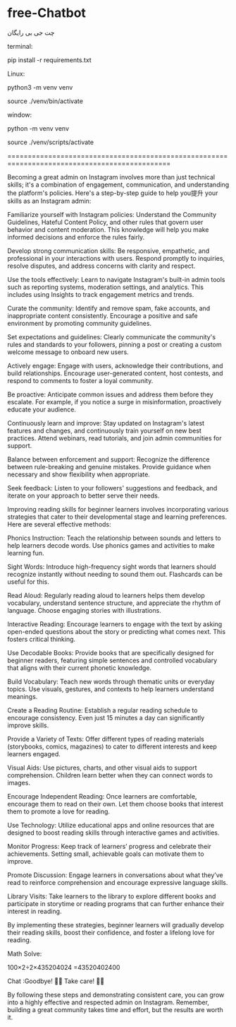 # free-Chatbot
چت جی بی رایگان




terminal:


pip install -r requirements.txt


Linux:

python3 -m venv venv

source ./venv/bin/activate



window:

python -m venv venv


source ./venv/scripts/activate


==============================================================================================



Becoming a great admin on Instagram involves more than just technical skills; it's a combination of engagement, communication, and understanding the platform's policies. Here's a step-by-step guide to help you提升 your skills as an Instagram admin:

Familiarize yourself with Instagram policies: Understand the Community Guidelines, Hateful Content Policy, and other rules that govern user behavior and content moderation. This knowledge will help you make informed decisions and enforce the rules fairly.

Develop strong communication skills: Be responsive, empathetic, and professional in your interactions with users. Respond promptly to inquiries, resolve disputes, and address concerns with clarity and respect.

Use the tools effectively: Learn to navigate Instagram's built-in admin tools such as reporting systems, moderation settings, and analytics. This includes using Insights to track engagement metrics and trends.

Curate the community: Identify and remove spam, fake accounts, and inappropriate content consistently. Encourage a positive and safe environment by promoting community guidelines.

Set expectations and guidelines: Clearly communicate the community's rules and standards to your followers, pinning a post or creating a custom welcome message to onboard new users.

Actively engage: Engage with users, acknowledge their contributions, and build relationships. Encourage user-generated content, host contests, and respond to comments to foster a loyal community.

Be proactive: Anticipate common issues and address them before they escalate. For example, if you notice a surge in misinformation, proactively educate your audience.

Continuously learn and improve: Stay updated on Instagram's latest features and changes, and continuously train yourself on new best practices. Attend webinars, read tutorials, and join admin communities for support.

Balance between enforcement and support: Recognize the difference between rule-breaking and genuine mistakes. Provide guidance when necessary and show flexibility when appropriate.

Seek feedback: Listen to your followers' suggestions and feedback, and iterate on your approach to better serve their needs.










Improving reading skills for beginner learners involves incorporating various strategies that cater to their developmental stage and learning preferences. Here are several effective methods:

Phonics Instruction: Teach the relationship between sounds and letters to help learners decode words. Use phonics games and activities to make learning fun.

Sight Words: Introduce high-frequency sight words that learners should recognize instantly without needing to sound them out. Flashcards can be useful for this.

Read Aloud: Regularly reading aloud to learners helps them develop vocabulary, understand sentence structure, and appreciate the rhythm of language. Choose engaging stories with illustrations.

Interactive Reading: Encourage learners to engage with the text by asking open-ended questions about the story or predicting what comes next. This fosters critical thinking.

Use Decodable Books: Provide books that are specifically designed for beginner readers, featuring simple sentences and controlled vocabulary that aligns with their current phonetic knowledge.

Build Vocabulary: Teach new words through thematic units or everyday topics. Use visuals, gestures, and contexts to help learners understand meanings.

Create a Reading Routine: Establish a regular reading schedule to encourage consistency. Even just 15 minutes a day can significantly improve skills.

Provide a Variety of Texts: Offer different types of reading materials (storybooks, comics, magazines) to cater to different interests and keep learners engaged.

Visual Aids: Use pictures, charts, and other visual aids to support comprehension. Children learn better when they can connect words to images.

Encourage Independent Reading: Once learners are comfortable, encourage them to read on their own. Let them choose books that interest them to promote a love for reading.

Use Technology: Utilize educational apps and online resources that are designed to boost reading skills through interactive games and activities.

Monitor Progress: Keep track of learners’ progress and celebrate their achievements. Setting small, achievable goals can motivate them to improve.

Promote Discussion: Engage learners in conversations about what they’ve read to reinforce comprehension and encourage expressive language skills.

Library Visits: Take learners to the library to explore different books and participate in storytime or reading programs that can further enhance their interest in reading.

By implementing these strategies, beginner learners will gradually develop their reading skills, boost their confidence, and foster a lifelong love for reading.

Math Solve:

100×2÷2×435204024 =43520402400

Chat :Goodbye! 👋✨ Take care! 🌟😊

By following these steps and demonstrating consistent care, you can grow into a highly effective and respected admin on Instagram. Remember, building a great community takes time and effort, but the results are worth it.
